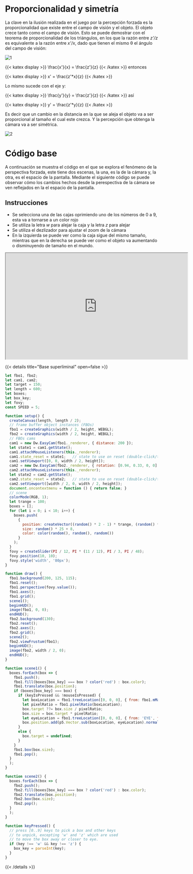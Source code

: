 # Proporcionalidad y simetría 

La clave en la ilusión realizada en el juego por la percepción forzada es la proporcionalidad que existe entre el campo de visión y el objeto. El objeto crece tanto como el campo de visión. Esto se puede demostrar con el teorema de proporcionalidad de los triángulos, en los que la razón entre *z'/z* es equivalente a la razón entre *x'/x*, dado que tienen el mismo θ el ángulo del campo de visión:

![1](https://github.com/ggarciarom/NewProyect/blob/master/proportion.png?raw=true)

{{< katex display >}} \frac{x'}{x} = \frac{z'}{z} {{< /katex >}} entonces 

{{< katex display >}} x' = \frac{z'*x}{z} {{< /katex >}} 

Lo mismo sucede con el eje y:

{{< katex display >}} \frac{y'}{y} = \frac{z'}{z} {{< /katex >}}  así

{{< katex display >}} y' = \frac{z'*y}{z} {{< /katex >}} 

Es decir que un cambio en la distancia en la que se aleja el objeto va a ser proporcional al tamaño el cual este crezca. Y la percepción que obtenga la cámara va a ser simétrica.

![2](https://github.com/ggarciarom/NewProyect/blob/master/PitifulLankyBangeltiger-mobile.gif?raw=true)

# Código base

A continuación se muestra el código en el que se explora el fenómeno de la perspectiva forzada, este tiene dos escenas, la una, es la de la cámara y, la otra, es el espacio de la pantalla. Mediante el siguiente código se puede observar cómo los cambios hechos desde la perespectiva de la cámara se ven reflejados en la el espacio de la pantalla.

## Instrucciones

- Se selecciona una de las cajas oprimiendo uno de los números de 0 a 9, esta va a tornarse a un color rojo
- Se utiliza la letra *w* para alejar la caja y la letra *z* para alejar
- Se utiliza el dezlizador para ajustar el zoom de la cámara
- En la izquierda se puede ver como la caja sigue del mismo tamaño, mientras que en la derecha se puede ver como el objeto va aumentando o disminuyendo de tamaño en el mundo.


<iframe src="https://editor.p5js.org/ggarciarom/full/vA18COBk-"
width="600"
height="350"
></iframe>


{{< details title="Base superliminal" open=false >}}
```javascript
let fbo1, fbo2;
let cam1, cam2;
let target = 150;
let length = 600;
let boxes;
let box_key;
let fovy;
const SPEED = 5;

function setup() {
  createCanvas(length, length / 2);
  // frame buffer object instances (FBOs)
  fbo1 = createGraphics(width / 2, height, WEBGL);
  fbo2 = createGraphics(width / 2, height, WEBGL);
  // FBOs cams
  cam1 = new Dw.EasyCam(fbo1._renderer, { distance: 200 });
  let state1 = cam1.getState();
  cam1.attachMouseListeners(this._renderer);
  cam1.state_reset = state1;   // state to use on reset (double-click/tap)
  cam1.setViewport([0, 0, width / 2, height]);
  cam2 = new Dw.EasyCam(fbo2._renderer, { rotation: [0.94, 0.33, 0, 0] });
  cam2.attachMouseListeners(this._renderer);
  let state2 = cam2.getState();
  cam2.state_reset = state2;   // state to use on reset (double-click/tap)
  cam2.setViewport([width / 2, 0, width / 2, height]);
  document.oncontextmenu = function () { return false; }
  // scene
  colorMode(RGB, 1);
  let trange = 100;
  boxes = [];
  for (let i = 0; i < 10; i++) {
    boxes.push(
      {
        position: createVector((random() * 2 - 1) * trange, (random() * 2 - 1) * trange, (random() * 2 - 1) * trange),
        size: random() * 25 + 8,
        color: color(random(), random(), random())
      }
    );
  }
  fovy = createSlider(PI / 12, PI * (11 / 12), PI / 3, PI / 48);
  fovy.position(10, 10);
  fovy.style('width', '80px');
}

function draw() {
  fbo1.background(200, 125, 115);
  fbo1.reset();
  fbo1.perspective(fovy.value());
  fbo1.axes();
  fbo1.grid();
  scene1();
  beginHUD();
  image(fbo1, 0, 0);
  endHUD();
  fbo2.background(130);
  fbo2.reset();
  fbo2.axes();
  fbo2.grid();
  scene2();
  fbo2.viewFrustum(fbo1);
  beginHUD();
  image(fbo2, width / 2, 0);
  endHUD();
}

function scene1() {
  boxes.forEach(box => {
    fbo1.push();
    fbo1.fill(boxes[box_key] === box ? color('red') : box.color);
    fbo1.translate(box.position);
    if (boxes[box_key] === box) {
      if (keyIsPressed && !mouseIsPressed) {
        let boxLocation = fbo1.treeLocation([0, 0, 0], { from: fbo1.mMatrix(), to: 'WORLD' });
        let pixelRatio = fbo1.pixelRatio(boxLocation);
        box.target ??= box.size / pixelRatio;
        box.size = box.target * pixelRatio;
        let eyeLocation = fbo1.treeLocation([0, 0, 0], { from: 'EYE', to: 'WORLD' });
        box.position.add(p5.Vector.sub(boxLocation, eyeLocation).normalize().mult(key === 'w' ? SPEED : -SPEED));
      }
      else {
        box.target = undefined;
      }
    }
    fbo1.box(box.size);
    fbo1.pop();
  }
  );
}

function scene2() {
  boxes.forEach(box => {
    fbo2.push();
    fbo2.fill(boxes[box_key] === box ? color('red') : box.color);
    fbo2.translate(box.position);
    fbo2.box(box.size);
    fbo2.pop();
  }
  );
}

function keyPressed() {
  // press [0..9] keys to pick a box and other keys
  // to unpick, excepting 'w' and 'z' which are used
  // to move the box away or closer to eye.
  if (key !== 'w' && key !== 'z') {
    box_key = parseInt(key);
  }
}

```
{{< /details >}}